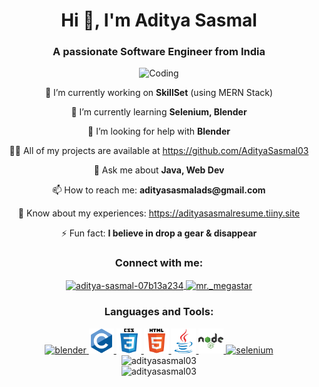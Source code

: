 <h1 align="center">Hi 👋, I'm Aditya Sasmal</h1>
<h3 align="center">A passionate Software Engineer from India</h3>

<div align="center">
    <img alt="Coding" width="400" src="https://cdn.dribbble.com/userupload/3004204/file/original-a03b5e672824cdc769fe1c0ce574d6d8.gif">
</div>

<div align="center">
    <p>🔭 I’m currently working on <b>SkillSet</b> (using MERN Stack)</p>
    <p>🌱 I’m currently learning <b>Selenium, Blender</b></p>
    <p>🤝 I’m looking for help with <b>Blender</b></p>
    <p>👨‍💻 All of my projects are available at <a href="https://github.com/AdityaSasmal03">https://github.com/AdityaSasmal03</a></p>
    <p>💬 Ask me about <b>Java, Web Dev</b></p>
    <p>📫 How to reach me: <b>adityasasmalads@gmail.com</b></p>
    <p>📄 Know about my experiences: <a href="https://adityasasmalresume.tiiny.site">https://adityasasmalresume.tiiny.site</a></p>
    <p>⚡ Fun fact: <b>I believe in drop a gear & disappear</b></p>
</div>

<h3 align="center">Connect with me:</h3>
<div align="center">
    <a href="https://linkedin.com/in/aditya-sasmal-07b13a234" target="_blank">
        <img align="center" src="https://raw.githubusercontent.com/rahuldkjain/github-profile-readme-generator/master/src/images/icons/Social/linked-in-alt.svg" alt="aditya-sasmal-07b13a234" height="30" width="40" />
    </a>
    <a href="https://instagram.com/mr._megastar" target="_blank">
        <img align="center" src="https://raw.githubusercontent.com/rahuldkjain/github-profile-readme-generator/master/src/images/icons/Social/instagram.svg" alt="mr._megastar" height="30" width="40" />
    </a>
</div>

<h3 align="center">Languages and Tools:</h3>
<div align="center">
    <a href="https://www.blender.org/" target="_blank" rel="noreferrer">
        <img src="https://download.blender.org/branding/community/blender_community_badge_white.svg" alt="blender" width="40" height="40"/>
    </a>
    <a href="https://www.cprogramming.com/" target="_blank" rel="noreferrer">
        <img src="https://raw.githubusercontent.com/devicons/devicon/master/icons/c/c-original.svg" alt="c" width="40" height="40"/>
    </a>
    <a href="https://www.w3schools.com/css/" target="_blank" rel="noreferrer">
        <img src="https://raw.githubusercontent.com/devicons/devicon/master/icons/css3/css3-original-wordmark.svg" alt="css3" width="40" height="40"/>
    </a>
    <a href="https://www.w3.org/html/" target="_blank" rel="noreferrer">
        <img src="https://raw.githubusercontent.com/devicons/devicon/master/icons/html5/html5-original-wordmark.svg" alt="html5" width="40" height="40"/>
    </a>
    <a href="https://www.java.com" target="_blank" rel="noreferrer">
        <img src="https://raw.githubusercontent.com/devicons/devicon/master/icons/java/java-original.svg" alt="java" width="40" height="40"/>
    </a>
    <a href="https://nodejs.org" target="_blank" rel="noreferrer">
        <img src="https://raw.githubusercontent.com/devicons/devicon/master/icons/nodejs/nodejs-original-wordmark.svg" alt="nodejs" width="40" height="40"/>
    </a>
    <a href="https://www.selenium.dev" target="_blank" rel="noreferrer">
        <img src="https://raw.githubusercontent.com/detain/svg-logos/780f25886640cef088af994181646db2f6b1a3f8/svg/selenium-logo.svg" alt="selenium" width="40" height="40"/>
    </a>
</div>

<div align="center">
    <img src="https://github-readme-stats.vercel.app/api/top-langs?username=adityasasmal03&show_icons=true&locale=en&layout=compact" alt="adityasasmal03" />
</div>

<div align="center">
    <img src="https://github-readme-streak-stats.herokuapp.com/?user=adityasasmal03&" alt="adityasasmal03" />
</div>
